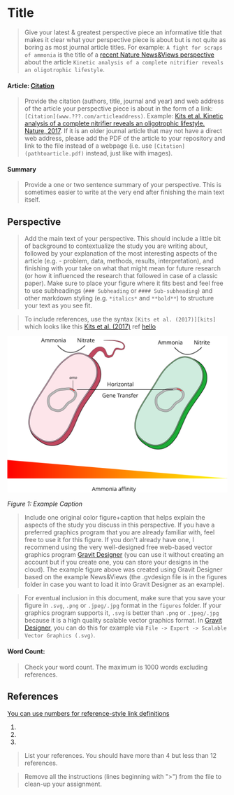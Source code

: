 # Title

> Give your latest & greatest perspective piece an informative title that makes it clear what your perspective piece is about but is not quite as boring as most journal article titles. For example: `A fight for scraps of ammonia` is the title of a [recent Nature News&Views perspective](http://www.nature.com/nature/journal/v549/n7671/full/549162a.html) about the article `Kinetic analysis of a complete nitrifier reveals an oligotrophic lifestyle`.

#### Article: [Citation](www.???.com/pathtoarticle)

> Provide the citation (authors, title, journal and year) and web address of the article your perspective piece is about in the form of a link: `[Citation](www.???.com/articleaddress)`. Example: [Kits et al. Kinetic analysis of a complete nitrifier reveals an oligotrophic lifestyle. Nature, 2017](http://www.nature.com/nature/journal/v549/n7671/full/nature23679.html). If it is an older journal article that may not have a direct web address, please add the PDF of the article to your repository and link to the file instead of a webpage (i.e. use `[Citation](pathtoarticle.pdf)` instead, just like with images).

#### Summary

> Provide a one or two sentence summary of your perspective. This is sometimes easier to write at the very end after finishing the main text itself.

## Perspective

> Add the main text of your perspective. This should include a little bit of background to contextualize the study you are writing about, followed by your explanation of the most interesting aspects of the article (e.g. - problem, data, methods, results, interpretation), and finishing with your take on what that might mean for future research (or how it influenced the research that followed in case of a classic paper). Make sure to place your figure where it fits best and feel free to use subheadings (`### Subheading` or `#### Sub-subheading`) and other markdown styling (e.g. `*italics*` and `**bold**`) to structure your text as you see fit.

> To include references, use the syntax `[Kits et al. (2017)][kits]` which looks like this [Kits et al. (2017)][kits] ref [hello][1]

![Figure 1](figures/example_figure.svg)

*Figure 1: Example Caption*

> Include one original color figure+caption that helps explain the aspects of the study you discuss in this perspective. If you have a preferred graphics program that you are already familiar with, feel free to use it for this figure. If you don't already have one, I recommend using the very well-designed free web-based vector graphics program [Gravit Designer](https://designer.gravit.io/) (you can use it without creating an account but if you create one, you can store your designs in the cloud). The example figure above was created using Gravit Designer based on the example News&Views (the .gvdesign file is in the figures folder in case you want to load it into Gravit Designer as an example).

> For eventual inclusion in this document, make sure that you save your figure in `.svg`, `.png` or `.jpeg/.jpg` format in the `figures` folder. If your graphics program supports it, `.svg` is better than `.png` or `.jpeg/.jpg` because it is a high quality scalable vector graphics format. In [Gravit Designer](https://designer.gravit.io/), you can do this for example via `File -> Export -> Scalable Vector Graphics (.svg)`.

#### Word Count:

> Check your word count. The maximum is 1000 words excluding references.

## References

[You can use numbers for reference-style link definitions][2]

  1. [kits]: Reference
  2. [1]: test
  3. [2]: http://www.reddit.com

> List your references. You should have more than 4 but less than 12 references.

> Remove all the instructions (lines beginning with ">") from the file to clean-up your assignment.
